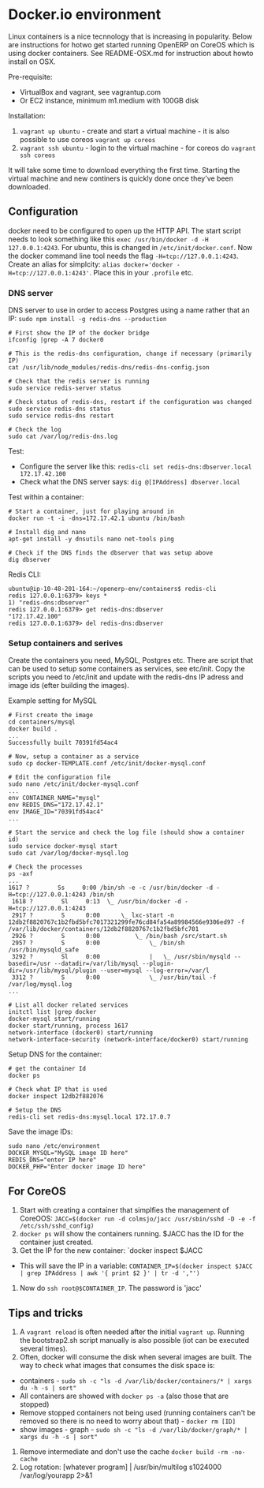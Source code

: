Docker.io environment
=====================

Linux containers is a nice tecnnology that is increasing in popularity. Below are instructions
for hotwo get started running OpenERP on CoreOS which is using docker containers. See README-OSX.md
for instruction about howto install on OSX.


Pre-requisite:

 * VirtualBox and vagrant, see vagrantup.com
 * Or EC2 instance, minimum m1.medium with 100GB disk

Installation:

1. `vagrant up ubuntu` - create and start a virtual machine - it is also possible to use coreos `vagrant up coreos` 
1. `vagrant ssh ubuntu` - login to the virtual machine - for coreos do `vagrant ssh coreos`

It will take some time to download everything the first time. Starting the virtual machine and
new continers is quickly done once they've been downloaded.


Configuration
------------

docker need to be configured to open up the HTTP API. The start script needs to look something like this `exec /usr/bin/docker -d -H 127.0.0.1:4243`.
For ubuntu, this is changed in `/etc/init/docker.conf`. Now the docker command line tool needs the flag `-H=tcp://127.0.0.1:4243`. Create
an alias for simplcity: `alias docker='docker -H=tcp://127.0.0.1:4243'`. Place this in your `.profile` etc.


### DNS server

DNS server to use in order to access Postgres using a name rather that an IP: `sudo npm install -g redis-dns --production`

```
# First show the IP of the docker bridge
ifconfig |grep -A 7 docker0

# This is the redis-dns configuration, change if necessary (primarily IP)
cat /usr/lib/node_modules/redis-dns/redis-dns-config.json

# Check that the redis server is running
sudo service redis-server status

# Check status of redis-dns, restart if the configuration was changed
sudo service redis-dns status
sudo service redis-dns restart

# Check the log
sudo cat /var/log/redis-dns.log
```

Test:

 * Configure the server like this: `redis-cli set redis-dns:dbserver.local 172.17.42.100`
 * Check what the DNS server says: `dig @[IPAddress] dbserver.local`


Test within a container:


```
# Start a container, just for playing around in
docker run -t -i -dns=172.17.42.1 ubuntu /bin/bash

# Install dig and nano
apt-get install -y dnsutils nano net-tools ping

# Check if the DNS finds the dbserver that was setup above
dig dbserver
```


Redis CLI:

```
ubuntu@ip-10-48-201-164:~/openerp-env/containers$ redis-cli
redis 127.0.0.1:6379> keys *
1) "redis-dns:dbserver"
redis 127.0.0.1:6379> get redis-dns:dbserver
"172.17.42.100"
redis 127.0.0.1:6379> del redis-dns:dbserver
```


### Setup containers and serives

Create the containers you need, MySQL, Postgres etc. There are script that can be used to setup some containers as services, see
etc/init. Copy the scripts you need to /etc/init and update with the redis-dns IP adress and image ids (efter building the images).

Example setting for MySQL


```
# First create the image
cd containers/mysql
docker build .
...
Successfully built 70391fd54ac4

# Now, setup a container as a service
sudo cp docker-TEMPLATE.conf /etc/init/docker-mysql.conf

# Edit the configuration file
sudo nano /etc/init/docker-mysql.conf
...
env CONTAINER_NAME="mysql"
env REDIS_DNS="172.17.42.1"
env IMAGE_ID="70391fd54ac4"
...

# Start the service and check the log file (should show a container id)
sudo service docker-mysql start
sudo cat /var/log/docker-mysql.log 

# Check the processes
ps -axf
...
1617 ?        Ss     0:00 /bin/sh -e -c /usr/bin/docker -d -H=tcp://127.0.0.1:4243 /bin/sh
 1618 ?        Sl     0:13  \_ /usr/bin/docker -d -H=tcp://127.0.0.1:4243
 2917 ?        S      0:00      \_ lxc-start -n 12db2f8820767c1b2fbd5bfc7017321299fe76cd84fa54a89984566e9306ed97 -f /var/lib/docker/containers/12db2f8820767c1b2fbd5bfc701
 2926 ?        S      0:00          \_ /bin/bash /src/start.sh
 2957 ?        S      0:00              \_ /bin/sh /usr/bin/mysqld_safe
 3292 ?        Sl     0:00              |   \_ /usr/sbin/mysqld --basedir=/usr --datadir=/var/lib/mysql --plugin-dir=/usr/lib/mysql/plugin --user=mysql --log-error=/var/l
 3312 ?        S      0:00              \_ /usr/bin/tail -f /var/log/mysql.log
...

# List all docker related services
initctl list |grep docker
docker-mysql start/running
docker start/running, process 1617
network-interface (docker0) start/running
network-interface-security (network-interface/docker0) start/running

```

Setup DNS for the container:

```
# get the container Id
docker ps

# Check what IP that is used
docker inspect 12db2f882076

# Setup the DNS
redis-cli set redis-dns:mysql.local 172.17.0.7
```

Save the image IDs:

```
sudo nano /etc/environment
DOCKER_MYSQL="MySQL image ID here"
REDIS_DNS="enter IP here"
DOCKER_PHP="Enter docker image ID here"
```



For CoreOS
----------

1. Start with creating a container that simplfies the management of CoreOOS: `JACC=$(docker run -d colmsjo/jacc /usr/sbin/sshd -D -e -f /etc/ssh/sshd_config)`
1. `docker ps` will show the containers running. $JACC has the ID for the container just created.
1. Get the IP for the new container: `docker inspect $JACC
 * This will save the IP in a variable: `CONTAINER_IP=$(docker inspect $JACC | grep IPAddress | awk '{ print $2 }' | tr -d ',"')`
1. Now do `ssh root@$CONTAINER_IP`. The password is 'jacc'


Tips and tricks
--------------

1. A `vagrant reload` is often needed after the initial `vagrant up`. Running the bootstrap2.sh script manually is also possible (iot can be executed several times). 
1. Often, docker will consume the disk when several images are built. The way to check what images that consumes the disk space is:
 * containers - `sudo sh -c "ls -d /var/lib/docker/containers/* | xargs du -h -s | sort"`
 * All containers are showed with `docker ps -a` (also those that are stopped)
 * Remove stopped containers not being used (running containers can't be removed so there is no need to worry about that) - `docker rm [ID]`
 * show images - graph      - `sudo sh -c "ls -d /var/lib/docker/graph/* | xargs du -h -s | sort"`
1. Remove intermediate and don't use the cache `docker build -rm -no-cache`
1. Log rotation: [whatever program] | /usr/bin/multilog s1024000 /var/log/yourapp 2>&1

